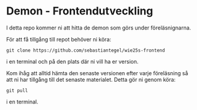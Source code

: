 # Demon - Frontendutveckling

I detta repo kommer ni att hitta de demon som görs under föreläsnignarna. 

För att få tillgång till repot behöver ni köra:

```git
git clone https://github.com/sebastiantegel/wie25s-frontend
```

i en terminal och på den plats där ni vill ha er version.

Kom ihåg att alltid hämta den senaste versionen efter varje föreläsning så att ni har tillgång till det senaste materialet. Detta gör ni genom köra:

```git
git pull
```

i en terminal. 